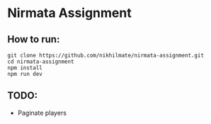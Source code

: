 # Nirmata Assignment

## How to run:
```
git clone https://github.com/nikhilmate/nirmata-assignment.git
cd nirmata-assignment
npm install
npm run dev
```

## TODO:
- Paginate players
